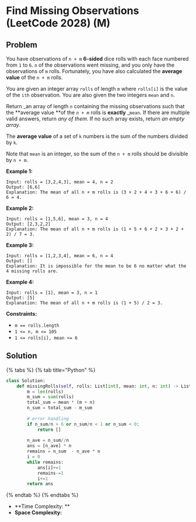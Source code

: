 # Find Missing Observations (LeetCode 2028) (M)

## Problem

You have observations of `n + m` **6-sided** dice rolls with each face numbered from `1` to `6`. `n` of the observations went missing, and you only have the observations of `m` rolls. Fortunately, you have also calculated the **average value** of the `n + m` rolls.

You are given an integer array `rolls` of length `m` where `rolls[i]` is the value of the `ith` observation. You are also given the two integers `mean` and `n`.

Return _an array of length _`n`_ containing the missing observations such that the **average value **of the _`n + m`_ rolls is **exactly** _`mean`. If there are multiple valid answers, return _any of them_. If no such array exists, return _an empty array_.

The **average value** of a set of `k` numbers is the sum of the numbers divided by `k`.

Note that `mean` is an integer, so the sum of the `n + m` rolls should be divisible by `n + m`.

**Example 1:**

```
Input: rolls = [3,2,4,3], mean = 4, n = 2
Output: [6,6]
Explanation: The mean of all n + m rolls is (3 + 2 + 4 + 3 + 6 + 6) / 6 = 4.
```

**Example 2:**

```
Input: rolls = [1,5,6], mean = 3, n = 4
Output: [2,3,2,2]
Explanation: The mean of all n + m rolls is (1 + 5 + 6 + 2 + 3 + 2 + 2) / 7 = 3.
```

**Example 3:**

```
Input: rolls = [1,2,3,4], mean = 6, n = 4
Output: []
Explanation: It is impossible for the mean to be 6 no matter what the 4 missing rolls are.
```

**Example 4:**

```
Input: rolls = [1], mean = 3, n = 1
Output: [5]
Explanation: The mean of all n + m rolls is (1 + 5) / 2 = 3.
```

**Constraints:**

* `m == rolls.length`
* `1 <= n, m <= 105`
* `1 <= rolls[i], mean <= 6`

## Solution

{% tabs %}
{% tab title="Python" %}
```python
class Solution:
    def missingRolls(self, rolls: List[int], mean: int, n: int) -> List[int]:
        m = len(rolls)
        m_sum = sum(rolls)
        total_sum = mean * (m + n)
        n_sum = total_sum - m_sum
        
        # error handling
        if n_sum/n > 6 or n_sum/n < 1 or n_sum < 0:
            return []
        
        n_ave = n_sum//n
        ans = [n_ave] * n
        remains = n_sum  - n_ave * n
        i = 0
        while remains:
            ans[i]+=1
            remains-=1
            i+=1
        return ans
```
{% endtab %}
{% endtabs %}

* **Time Complexity: **
* **Space Complexity:**

